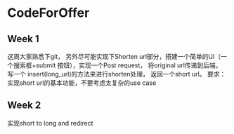 # CodeForOffer
## Week 1 
这周大家熟悉下git， 另外尽可能实现下Shorten url部分，搭建一个简单的UI（一个搜索框+submit 按钮），实现一个Post request， 将original url传递到后端， 写一个 insert(long_url)的方法来进行shorten处理， 返回一个short url。 要求：实现short url的基本功能，不要考虑太复杂的use case 

## Week 2
实现short to long and redirect